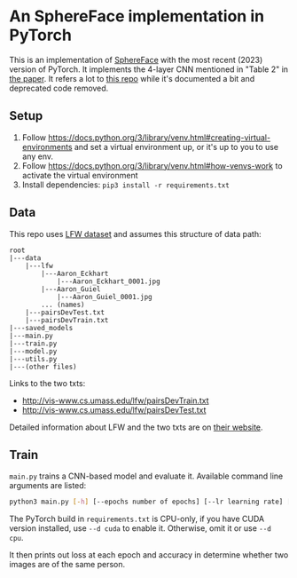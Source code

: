 # An SphereFace implementation in PyTorch

This is an implementation of [SphereFace](https://github.com/wy1iu/sphereface) with the most recent (2023) version of PyTorch. It implements the 4-layer CNN mentioned in "Table 2" in [the paper](https://openaccess.thecvf.com/content_cvpr_2017/papers/Liu_SphereFace_Deep_Hypersphere_CVPR_2017_paper.pdf). It refers a lot to [this repo](https://github.com/clcarwin/sphereface_pytorch) while it's documented a bit and deprecated code removed.

## Setup

1. Follow https://docs.python.org/3/library/venv.html#creating-virtual-environments and set a virtual environment up, or it's up to you to use any env.
2. Follow https://docs.python.org/3/library/venv.html#how-venvs-work to activate the virtual environment
3. Install dependencies: `pip3 install -r requirements.txt`

## Data

This repo uses [LFW dataset](http://vis-www.cs.umass.edu/lfw/lfw.tgz) and assumes this structure of data path:

```
root
|---data
    |---lfw
        |---Aaron_Eckhart
            |---Aaron_Eckhart_0001.jpg
        |---Aaron_Guiel
            |---Aaron_Guiel_0001.jpg
        ... (names)
    |---pairsDevTest.txt
    |---pairsDevTrain.txt
|---saved_models
|---main.py
|---train.py
|---model.py
|---utils.py
|---(other files)
```

Links to the two txts:
- http://vis-www.cs.umass.edu/lfw/pairsDevTrain.txt
- http://vis-www.cs.umass.edu/lfw/pairsDevTest.txt

Detailed information about LFW and the two txts are on [their website](https://vis-www.cs.umass.edu/lfw/index.html).

## Train

`main.py` trains a CNN-based model and evaluate it. Available command line arguments are listed:

```bash
python3 main.py [-h] [--epochs number of epochs] [--lr learning rate] [--bs batch size] [--d device]
```

The PyTorch build in `requirements.txt` is CPU-only, if you have CUDA version installed, use `--d cuda` to enable it. Otherwise, omit it or use `--d cpu`.

It then prints out loss at each epoch and accuracy in determine whether two images are of the same person.

